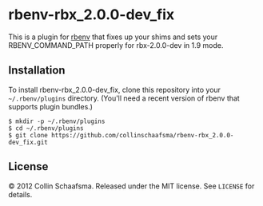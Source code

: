 # rbenv-rbx_2.0.0-dev_fix

This is a plugin for [rbenv](https://github.com/sstephenson/rbenv)
that fixes up your shims and sets your RBENV_COMMAND_PATH properly for rbx-2.0.0-dev in 1.9 mode.

## Installation

To install rbenv-rbx_2.0.0-dev_fix, clone this repository into your
`~/.rbenv/plugins` directory. (You'll need a recent version of rbenv
that supports plugin bundles.)

    $ mkdir -p ~/.rbenv/plugins
    $ cd ~/.rbenv/plugins
    $ git clone https://github.com/collinschaafsma/rbenv-rbx_2.0.0-dev_fix.git

## License

&copy; 2012 Collin Schaafsma. Released under the MIT license. See
`LICENSE` for details.
